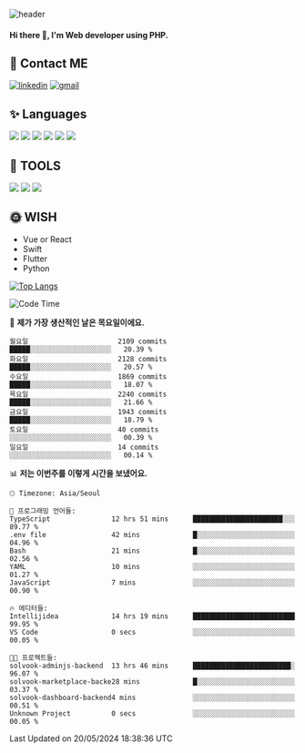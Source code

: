 ![header](https://capsule-render.vercel.app/api?type=waving&color=auto&height=300&section=header&text=Elin&fontSize=90&animation=twinkling)

#### Hi there 👋, I'm <b>Web developer</b> using PHP. ####

<!--
- 🔭 I’m currently working on Uniwill
- 🌱 I’m currently learning Vue or React or Python.
-->

<!---#### I am PHP developer --->

## 💌 Contact ME ###
[<img src='https://img.shields.io/badge/-EunjiKo-%230A66C2?style=flat-square&logo=LinkedIn&logoColor=white' alt='linkedin'>](https://www.linkedin.com/in/https://www.linkedin.com/in/eunji-ko-00a907164//)  [<img src='https://img.shields.io/badge/-einee214%40gmail.com-%23EA4335?style=flat-square&logo=Gmail&logoColor=white' alt='gmail'>](einee214@gmail.com)  


## ✨ Languages
<img src='https://img.shields.io/badge/-PHP-%23777BB4?style=for-the-badge&logo=PHP&logoColor=white'> <img src='https://img.shields.io/badge/-Laravel-%23FF2D20?style=for-the-badge&logo=Laravel&logoColor=white'> <img src='https://img.shields.io/badge/Jquery-%230769AD?style=for-the-badge&logo=Jquery&logoColor=white'> <img src='https://img.shields.io/badge/CSS3-%231572B6?style=for-the-badge&logo=CSS3&logoColor=white'> <img src='https://img.shields.io/badge/Bootstrap-%237952B3?style=for-the-badge&logo=Bootstrap&logoColor=white' > <img src='https://img.shields.io/badge/MySQL-%234479A1?style=for-the-badge&logo=MySQL&logoColor=white' >

## 🌷 TOOLS
<img src='https://img.shields.io/badge/PHPSTORM-%23000000?style=for-the-badge&logo=PhpStorm&logoColor=white' > <img src='https://img.shields.io/badge/GitLab-%23FCA121?style=for-the-badge&logo=GitLab&logoColor=white' > <img src='https://img.shields.io/badge/GitHub-%23181717?style=for-the-badge&logo=GitHub&logoColor=white'>


## 🌞 WISH
- Vue or React
- Swift
- Flutter
- Python


[![Top Langs](https://github-readme-stats.vercel.app/api/top-langs/?username=ein214&layout=compact)](https://github.com/anuraghazra/github-readme-stats)

<!--START_SECTION:waka-->
![Code Time](http://img.shields.io/badge/Code%20Time-3%2C495%20hrs%2035%20mins-blue)

📅 **제가 가장 생산적인 날은 목요일이에요.** 

```text
월요일                      2109 commits        █████░░░░░░░░░░░░░░░░░░░░   20.39 % 
화요일                      2128 commits        █████░░░░░░░░░░░░░░░░░░░░   20.57 % 
수요일                      1869 commits        █████░░░░░░░░░░░░░░░░░░░░   18.07 % 
목요일                      2240 commits        █████░░░░░░░░░░░░░░░░░░░░   21.66 % 
금요일                      1943 commits        █████░░░░░░░░░░░░░░░░░░░░   18.79 % 
토요일                      40 commits          ░░░░░░░░░░░░░░░░░░░░░░░░░   00.39 % 
일요일                      14 commits          ░░░░░░░░░░░░░░░░░░░░░░░░░   00.14 % 
```


📊 **저는 이번주를 이렇게 시간을 보냈어요.** 

```text
🕑︎ Timezone: Asia/Seoul

💬 프로그래밍 언어들: 
TypeScript               12 hrs 51 mins      ██████████████████████░░░   89.77 % 
.env file                42 mins             █░░░░░░░░░░░░░░░░░░░░░░░░   04.96 % 
Bash                     21 mins             █░░░░░░░░░░░░░░░░░░░░░░░░   02.56 % 
YAML                     10 mins             ░░░░░░░░░░░░░░░░░░░░░░░░░   01.27 % 
JavaScript               7 mins              ░░░░░░░░░░░░░░░░░░░░░░░░░   00.90 % 

🔥 에디터들: 
Intellijidea             14 hrs 19 mins      █████████████████████████   99.95 % 
VS Code                  0 secs              ░░░░░░░░░░░░░░░░░░░░░░░░░   00.05 % 

🐱‍💻 프로젝트들: 
solvook-adminjs-backend  13 hrs 46 mins      ████████████████████████░   96.07 % 
solvook-marketplace-backe28 mins             █░░░░░░░░░░░░░░░░░░░░░░░░   03.37 % 
solvook-dashboard-backend4 mins              ░░░░░░░░░░░░░░░░░░░░░░░░░   00.51 % 
Unknown Project          0 secs              ░░░░░░░░░░░░░░░░░░░░░░░░░   00.05 % 
```


 Last Updated on 20/05/2024 18:38:36 UTC
<!--END_SECTION:waka-->

<!---![GitHub stats](https://github-readme-stats.vercel.app/api?username=ein214&show_icons=true&theme=dracula)  --->



